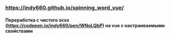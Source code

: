 
### https://indy660.github.io/spinning_word_vue/

#### Переработка с чистого scss (https://codepen.io/indy660/pen/WNoLQbP) на vue с настраиваемыми свойствами
